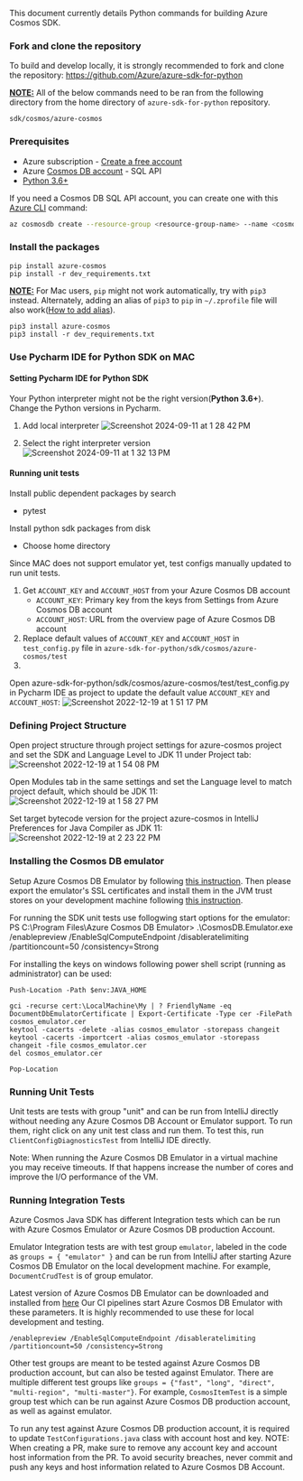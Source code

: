 This document currently details Python commands for building Azure Cosmos SDK.

### Fork and clone the repository
To build and develop locally, it is strongly recommended to fork and clone the repository: https://github.com/Azure/azure-sdk-for-python

**<u>NOTE:</u>** All of the below commands need to be ran from the following directory from the home directory of `azure-sdk-for-python` repository.

```shell
sdk/cosmos/azure-cosmos
```

### Prerequisites
* Azure subscription - [Create a free account][azure_sub]
* Azure [Cosmos DB account][cosmos_account] - SQL API
* [Python 3.6+][python]

If you need a Cosmos DB SQL API account, you can create one with this [Azure CLI][azure_cli] command:

```Bash
az cosmosdb create --resource-group <resource-group-name> --name <cosmos-account-name>
```

### Install the packages

```shell
pip install azure-cosmos
pip install -r dev_requirements.txt 
```

**<u>NOTE:</u>** For Mac users, `pip` might not work automatically, try with `pip3` instead. Alternately, adding an alias of `pip3` to `pip` in `~/.zprofile` file will also work([How to add alias][pip_alias]).
```shell
pip3 install azure-cosmos
pip3 install -r dev_requirements.txt 
```

### Use Pycharm IDE for Python SDK on MAC

#### Setting Pycharm IDE for Python SDK

[//]: # (TODO: Add screenshots)
Your Python interpreter might not be the right version(**Python 3.6+**). Change the Python versions in Pycharm.
1. Add local interpreter
![Screenshot 2024-09-11 at 1 28 42 PM](https://github.com/user-attachments/assets/93b0815b-72e7-40ac-b865-c4f00c7627fa)

3. Select the right interpreter version
![Screenshot 2024-09-11 at 1 32 13 PM](https://github.com/user-attachments/assets/a4a881df-6e37-4a09-884c-dcece4daeefd)


#### Running unit tests

Install public dependent packages by search
- pytest

Install python sdk packages from disk
- Choose home directory


Since MAC does not support emulator yet, test configs manually updated to run unit tests.
1. Get `ACCOUNT_KEY` and `ACCOUNT_HOST` from your Azure Cosmos DB account
    - `ACCOUNT_KEY`: Primary key from the keys from Settings from Azure Cosmos DB account
    - `ACCOUNT_HOST`: URL from the overview page of Azure Cosmos DB account
2. Replace default values of `ACCOUNT_KEY` and `ACCOUNT_HOST` in `test_config.py` file in `azure-sdk-for-python/sdk/cosmos/azure-cosmos/test` 
3. 

Open azure-sdk-for-python/sdk/cosmos/azure-cosmos/test/test_config.py in Pycharm IDE as project to update the default value `ACCOUNT_KEY` and `ACCOUNT_HOST`:
![Screenshot 2022-12-19 at 1 51 17 PM](https://user-images.githubusercontent.com/14034156/208549832-9edf00d6-613a-4efd-a410-eaeb7abe86cd.png)


### Defining Project Structure

Open project structure through project settings for azure-cosmos project and set the SDK and Language Level to JDK 11 under Project tab:
![Screenshot 2022-12-19 at 1 54 08 PM](https://user-images.githubusercontent.com/14034156/208549843-4824a467-9d21-4ffa-bc56-7f14da9d573c.png)

Open Modules tab in the same settings and set the Language level to match project default, which should be JDK 11:
![Screenshot 2022-12-19 at 1 58 27 PM](https://user-images.githubusercontent.com/14034156/208549863-d541c174-c7a3-48d6-b186-e19b78153cff.png)


Set target bytecode version for the project azure-cosmos in IntelliJ Preferences for Java Compiler as JDK 11: 
![Screenshot 2022-12-19 at 2 23 22 PM](https://user-images.githubusercontent.com/14034156/208549894-39804c35-9f4c-4b74-b076-aeaf24edd847.png)

### Installing the Cosmos DB emulator

Setup Azure Cosmos DB Emulator by following [this instruction](https://docs.microsoft.com/azure/cosmos-db/local-emulator). Then please export the emulator's SSL certificates and install them in the JVM trust stores on your development machine following [this instruction](https://learn.microsoft.com/azure/cosmos-db/local-emulator-export-ssl-certificates).

For running the SDK unit tests use follogwing start options for the emulator:
PS C:\Program Files\Azure Cosmos DB Emulator> .\CosmosDB.Emulator.exe /enablepreview /EnableSqlComputeEndpoint /disableratelimiting /partitioncount=50 /consistency=Strong

For installing the keys on windows following power shell script (running as administrator) can be used:
```
Push-Location -Path $env:JAVA_HOME

gci -recurse cert:\LocalMachine\My | ? FriendlyName -eq DocumentDbEmulatorCertificate | Export-Certificate -Type cer -FilePath cosmos_emulator.cer
keytool -cacerts -delete -alias cosmos_emulator -storepass changeit
keytool -cacerts -importcert -alias cosmos_emulator -storepass changeit -file cosmos_emulator.cer
del cosmos_emulator.cer

Pop-Location
```

### Running Unit Tests

Unit tests are tests with group "unit" and can be run from IntelliJ directly without needing any Azure Cosmos DB Account or Emulator support. To run them, right click on any unit test class and run them. To test this, run `ClientConfigDiagnosticsTest` from IntelliJ IDE directly. 

Note: When running the Azure Cosmos DB Emulator in a virtual machine you may receive timeouts. If that happens increase the number of cores and improve the I/O performance of the VM.

### Running Integration Tests

Azure Cosmos Java SDK has different Integration tests which can be run with Azure Cosmos Emulator or Azure Cosmos DB production Account. 

Emulator Integration tests are with test group `emulator`, labeled in the code as `groups = { "emulator" }` and can be run from IntelliJ after starting Azure Cosmos DB Emulator on the local development machine. For example, `DocumentCrudTest` is of group emulator.

Latest version of Azure Cosmos DB Emulator can be downloaded and installed from [here](https://learn.microsoft.com/azure/cosmos-db/local-emulator)
Our CI pipelines start Azure Cosmos DB Emulator with these parameters. It is highly recommended to use these for local development and testing.
```shell
/enablepreview /EnableSqlComputeEndpoint /disableratelimiting /partitioncount=50 /consistency=Strong
```

Other test groups are meant to be tested against Azure Cosmos DB production account, but can also be tested against Emulator. There are multiple different test groups like `groups = {"fast", "long", "direct", "multi-region", "multi-master"}`. For example, `CosmosItemTest` is a simple group test which can be run against Azure Cosmos DB production account, as well as against emulator.

To run any test against Azure Cosmos DB production account, it is required to update `TestConfigurations.java` class with account host and key. 
NOTE: When creating a PR, make sure to remove any account key and account host information from the PR. To avoid security breaches, never commit and push any keys and host information related to Azure Cosmos DB Account.



<!-- LINKS -->
[azure_sub]: https://azure.microsoft.com/free/
[cosmos_account]: https://docs.microsoft.com/azure/cosmos-db/account-overview
[python]: https://www.python.org/downloads/
[azure_cli]: https://docs.microsoft.com/cli/azure
[pip_alias]: https://stackoverflow.com/questions/44455001/how-to-change-pip3-command-to-be-pip#:~:text=You%20can%20use%20pip3%20using%20the%20alias%20pip,in%20your%20~%2F.zprofile%20file%20has%20the%20same%20effect.
